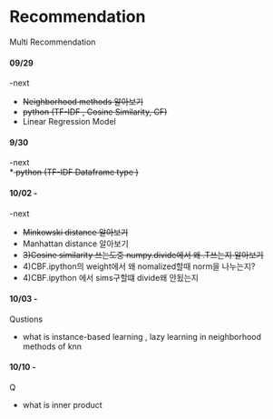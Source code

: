 # Recommendation
Multi Recommendation 

#### 09/29  <br>
-next        <br>
* <s>Neighborhood methods 알아보기</s> <br>
* <s>python (TF-IDF , Cosine Similarity, CF)</s> <br>
* Linear Regression Model <br>


 

#### 9/30 
-next        <br>
*<s> python (TF-IDF Dataframe type )</s> <br>

#### 10/02 - 
-next
* <s>Minkowski distance 알아보기</s>
* Manhattan distance 알아보기
* <s>3)Cosine similarity 쓰는도중 numpy.divide에서 왜 .T쓰는지 알아보기 </s>
* 4)CBF.ipython의 weight에서 왜 nomalized할때 norm을 나누는지?
* 4)CBF.ipython 에서 sims구할떄 divide왜 안됬는지 

#### 10/03 - 
Qustions
* what is instance-based learning , lazy learning in neighborhood methods of knn

#### 10/10 - 
Q
* what is inner product
